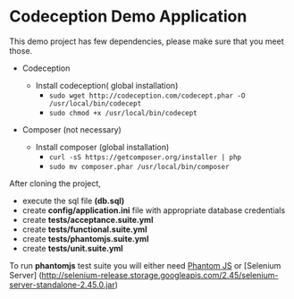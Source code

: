 # Codeception Demo Application

This demo project has few dependencies, please make sure that you meet those.

* Codeception
    - Install codeception( global installation)
        - ```sudo wget http://codeception.com/codecept.phar -O /usr/local/bin/codecept```
        - ```sudo chmod +x /usr/local/bin/codecept```

* Composer (not necessary)
    - Install composer (global installation)
        - ```curl -sS https://getcomposer.org/installer | php```
        - ```sudo mv composer.phar /usr/local/bin/composer```

After cloning the project,
  - execute the sql file **(db.sql)**
  - create **config/application.ini** file with appropriate database credentials 
  - create **tests/acceptance.suite.yml**
  - create **tests/functional.suite.yml**
  - create **tests/phantomjs.suite.yml**
  - create **tests/unit.suite.yml**

To run **phantomjs** test suite you will either need [Phantom JS](http://phantomjs.org/download.html) or [Selenium Server] (http://selenium-release.storage.googleapis.com/2.45/selenium-server-standalone-2.45.0.jar) 
